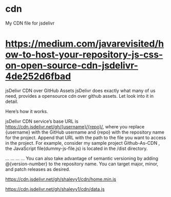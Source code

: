 # cdn
My CDN file for jsdelivr

# https://medium.com/javarevisited/how-to-host-your-repository-js-css-on-open-source-cdn-jsdelivr-4de252d6fbad

jsDelivr CDN over GitHub Assets
jsDelivr does exactly what many of us need, provides a opensource cdn over github assets. Let look into it in detail.

Here’s how it works.

jsDelivr CDN service’s base URL is https://cdn.jsdelivr.net/gh/{username}/{repo}/, where you replace {username} with the GitHub username and {repo} with the repository name for the project.
Append that URL with the path to the file you want to access in the project. For example, consider my sample project Github-As-CDN , the JavaScript file(dummy-js-file.js) is located in the /dist directory.
<html>
...
...
<script src="https://cdn.jsdelivr.net/gh/root0109/github-cdn/dist/dummy-js-file.js"></script>
...
...
</html>
You can also take advantage of semantic versioning by adding @{version-number} to the repository name. You can target major, minor, and patch releases as desired.


https://cdn.jsdelivr.net/gh/shalevy1/cdn/home.min.js


https://cdn.jsdelivr.net/gh/shalevy1/cdn/data.js
